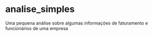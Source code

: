 # analise_simples
Uma pequena análise sobre algumas informações de faturamento e funcionários de uma empresa
